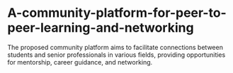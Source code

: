 # A-community-platform-for-peer-to-peer-learning-and-networking
The proposed community platform aims to facilitate connections between students and senior professionals in various fields, providing opportunities for mentorship, career guidance, and networking.
